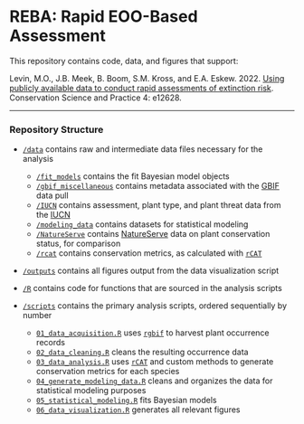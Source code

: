 # REBA: Rapid EOO-Based Assessment

This repository contains code, data, and figures that support:

Levin, M.O., J.B. Meek, B. Boom, S.M. Kross, and E.A. Eskew. 2022. [Using publicly available data to conduct rapid assessments of extinction risk](https://doi.org/10.1111/csp2.12628). Conservation Science and Practice 4: e12628.

--- 

### Repository Structure

- [`/data`](/data) contains raw and intermediate data files necessary for the analysis
  - [`/fit_models`](/data/fit_models) contains the fit Bayesian model objects
  - [`/gbif_miscellaneous`](/data/gbif_miscellaneous) contains metadata associated with the [GBIF](https://www.gbif.org/) data pull
  - [`/IUCN`](/data/IUCN) contains assessment, plant type, and plant threat data from the [IUCN](https://www.iucn.org/)
  - [`/modeling_data`](/data/modeling_data) contains datasets for statistical modeling
  - [`/NatureServe`](/data/NatureServe) contains [NatureServe](https://www.natureserve.org/) data on plant conservation status, for comparison
  - [`/rcat`](/data/rcat) contains conservation metrics, as calculated with [`rCAT`](https://cran.r-project.org/web/packages/rCAT/index.html)

- [`/outputs`](/outputs) contains all figures output from the data visualization script

- [`/R`](/R) contains code for functions that are sourced in the analysis scripts

- [`/scripts`](/scripts) contains the primary analysis scripts, ordered sequentially by number
  - [`01_data_acquisition.R`](/scripts/01_data_acquisition.R) uses [`rgbif`](https://github.com/ropensci/rgbif) to harvest plant occurrence records
  - [`02_data_cleaning.R`](/scripts/02_data_cleaning.R) cleans the resulting occurrence data
  - [`03_data_analysis.R`](/scripts/03_data_analysis.R) uses [`rCAT`](https://cran.r-project.org/web/packages/rCAT/index.html) and custom methods to generate conservation metrics for each species
  - [`04_generate_modeling_data.R`](/scripts/04_generate_modeling_data.R) cleans and organizes the data for statistical modeling purposes
  - [`05_statistical_modeling.R`](/scripts/05_statistical_modeling.R) fits Bayesian models
  - [`06_data_visualization.R`](/scripts/06_data_visualization.R) generates all relevant figures
